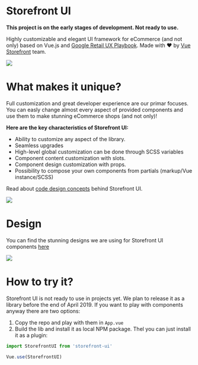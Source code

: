 
# Storefront UI
**This project is on the early stages of development. Not ready to use.**

Highly customizable and elegant UI framework for eCommerce (and not only) based on Vue.js and [Google Retail UX Playbook](https://services.google.com/fh/files/events/pdf_retail_ux_playbook.pdf). Made with ❤️ by [Vue Storefront](https://github.com/DivanteLtd/vue-storefront) team.

![](https://i.ibb.co/7ScVptN/123.png)

# What makes it unique?

Full customization and great developer experience are our primar focuses. You can easly change almost every aspect of provided components and use them to make stunning eCommerce shops (and not only)!

**Here are the key characteristics of Storefront UI:**
- Ability to customize any aspect of the library.
- Seamless upgrades
- High-level global customization can be done through SCSS variables
- Component content customization with slots.
- Component design customization with props.
- Possibility to compose your own components from partials (markup/Vue instance/SCSS)

Read about [code design concepts](https://github.com/DivanteLtd/storefront-ui/blob/master/CONTRIBUTING.md) behind Storefront UI.

![](https://i.ibb.co/VHTcyrw/1234.png)
# Design

You can find the stunning designs we are using for Storefront UI components [here](https://www.figma.com/file/hrwE3VsMBHgdJoS86rVr4W/Desktop-%26-Mobile-Vue-Storefront?node-id=99%3A0)

![](https://i.ibb.co/7SKbz5K/123457.png)
# How to try it?

Storefront UI is not ready to use in projects yet. We plan to release it as a library before the end of April 2019.
If you want to play with components anyway there are two options:

1. Copy the repo and play with them in `App.vue`
2. Build the lib and install it as local NPM package. Thel you can just install it as a plugin:
````js
import StorefrontUI from 'storefront-ui'

Vue.use(StorefrontUI)
````
